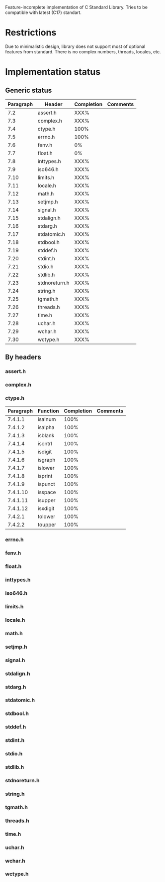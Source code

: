Feature-incomplete implementation of C Standard Library.
Tries to be compatible with latest (C17) standart.

# Restrictions
Due to minimalistic design, library does not support most of optional features
from standard. There is no complex numbers, threads, locales, etc.

# Implementation status
## Generic status
|Paragraph|Header|Completion|Comments|
|---------|------|----------|--------|
| 7.2  | assert.h     | XXX% |           |
| 7.3  | complex.h    | XXX% |           |
| 7.4  | ctype.h      | 100% |           |
| 7.5  | errno.h      | 100% |           |
| 7.6  | fenv.h       |   0% |           |
| 7.7  | float.h      |   0% |           |
| 7.8  | inttypes.h   | XXX% |           |
| 7.9  | iso646.h     | XXX% |           |
| 7.10 | limits.h     | XXX% |           |
| 7.11 | locale.h     | XXX% |           |
| 7.12 | math.h       | XXX% |           |
| 7.13 | setjmp.h     | XXX% |           |
| 7.14 | signal.h     | XXX% |           |
| 7.15 | stdalign.h   | XXX% |           |
| 7.16 | stdarg.h     | XXX% |           |
| 7.17 | stdatomic.h  | XXX% |           |
| 7.18 | stdbool.h    | XXX% |           |
| 7.19 | stddef.h     | XXX% |           |
| 7.20 | stdint.h     | XXX% |           |
| 7.21 | stdio.h      | XXX% |           |
| 7.22 | stdlib.h     | XXX% |           |
| 7.23 | stdnoreturn.h| XXX% |           |
| 7.24 | string.h     | XXX% |           |
| 7.25 | tgmath.h     | XXX% |           |
| 7.26 | threads.h    | XXX% |           |
| 7.27 | time.h       | XXX% |           |
| 7.28 | uchar.h      | XXX% |           |
| 7.29 | wchar.h      | XXX% |           |
| 7.30 | wctype.h     | XXX% |           |

## By headers
### assert.h
### complex.h
### ctype.h
|Paragraph|Function |Completion| Comments |
|---------|---------|---------|----------|
| 7.4.1.1 |isalnum  | 100%    |          |
| 7.4.1.2 |isalpha  | 100%    |          |
| 7.4.1.3 |isblank  | 100%    |          |
| 7.4.1.4 |iscntrl  | 100%    |          |
| 7.4.1.5 |isdigit  | 100%    |          |
| 7.4.1.6 |isgraph  | 100%    |          |
| 7.4.1.7 |islower  | 100%    |          |
| 7.4.1.8 |isprint  | 100%    |          |
| 7.4.1.9 |ispunct  | 100%    |          |
| 7.4.1.10|isspace  | 100%    |          |
| 7.4.1.11|isupper  | 100%    |          |
| 7.4.1.12|isxdigit | 100%    |          |
| 7.4.2.1 |tolower  | 100%    |          |
| 7.4.2.2 |toupper  | 100%    |          |
### errno.h
### fenv.h
### float.h
### inttypes.h
### iso646.h
### limits.h
### locale.h
### math.h
### setjmp.h
### signal.h
### stdalign.h
### stdarg.h
### stdatomic.h
### stdbool.h
### stddef.h
### stdint.h
### stdio.h
### stdlib.h
### stdnoreturn.h
### string.h
### tgmath.h
### threads.h
### time.h
### uchar.h
### wchar.h
### wctype.h
